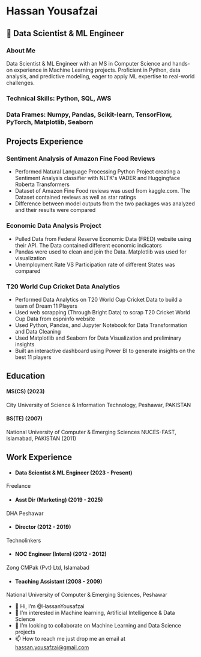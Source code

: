 # Hassan Yousafzai

## 🚀 Data Scientist & ML Engineer

### About Me
Data Scientist & ML Engineer with an MS in Computer Science and hands-on experience in Machine Learning projects. Proficient in Python, data analysis, and predictive modeling, eager to apply ML expertise to real-world challenges.

### Technical Skills: Python, SQL, AWS
### Data Frames: Numpy, Pandas, Scikit-learn, TensorFlow, PyTorch, Matplotlib, Seaborn


## Projects Experience

### Sentiment Analysis of Amazon Fine Food Reviews 
- Performed Natural Language Processing Python Project creating a Sentiment Analysis 
classifier with NLTK's VADER and Huggingface Roberta Transformers
- Dataset of Amazon Fine Food reviews was used from kaggle.com. The Dataset contained 
reviews as well as star ratings
- Difference between model outputs from the two packages was analyzed and their results 
were compared

### Economic Data Analysis Project  
- Pulled Data from Federal Reserve Economic Data (FRED) website using their API.  The 
Data contained different economic indicators 
- Pandas were used to clean and join the Data. Matplotlib was used for visualization 
- Unemployment Rate VS Participation rate of different States was compared

### T20 World Cup Cricket Data Analytics 
- Performed Data Analytics on T20 World Cup Cricket Data to build a team of Dream 11 
Players
- Used web scrapping (Through Bright Data) to scrap T20 Cricket World Cup Data from 
espninfo website
- Used Python, Pandas, and Jupyter Notebook for Data Transformation and Data Cleaning
- Used Matplotlib and Seaborn for Data Visualization and preliminary insights
- Built an interactive dashboard using Power BI to generate insights on the best 11 players

## Education 

#### MS(CS) (2023)
City University of Science & Information Technology, Peshawar, PAKISTAN  

#### BS(TE) (2007)
National University of Computer & Emerging Sciences NUCES-FAST, Islamabad, PAKISTAN (2011)

## Work Experience
- #### Data Scientist & ML Engineer (2023 - Present)
Freelance
- #### Asst Dir (Marketing) (2019 - 2025)
DHA Peshawar
- #### Director (2012 - 2019)
Technolinkers 
- #### NOC Engineer (Intern) (2012 - 2012)
Zong CMPak (Pvt) Ltd, Islamabad
- #### Teaching Assistant (2008 - 2009)
National University of Computer & Emerging Sciences, Peshawar


- 👋 Hi, I’m @HassanYousafzai
- 👀 I’m interested in Machine learning, Artificial Intelligence & Data Science
- 💞️ I’m looking to collaborate on Machine Learning and Data Science projects
- 📫 How to reach me just drop me an email at hassan.yousafzai@gmail.com

<!---
HassanYousafzai/HassanYousafzai is a ✨ special ✨ repository because its `README.md` (this file) appears on your GitHub profile.
You can click the Preview link to take a look at your changes.
--->
